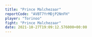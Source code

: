 ```yaml
---
title: "Prince Malchezaar"
reportCode: "AVBT7YrMDjP2NnFH"
player: "Torinoo"
fight: "Prince Malchezaar"
date: 2021-10-27T19:09:12.576000+00:00
---
```


